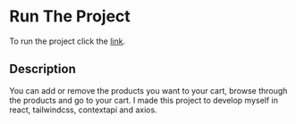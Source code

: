 # Run The Project
To run the project click the [link](https://e-commerce-hkry2.surge.sh).

## Description
You can add or remove the products you want to your cart, browse through the products and go to your cart. I made this project to develop myself in react, tailwindcss, contextapi and axios.